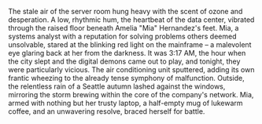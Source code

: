 The stale air of the server room hung heavy with the scent of ozone and desperation.  A low, rhythmic hum, the heartbeat of the data center, vibrated through the raised floor beneath Amelia "Mia" Hernandez's feet.  Mia, a systems analyst with a reputation for solving problems others deemed unsolvable, stared at the blinking red light on the mainframe – a malevolent eye glaring back at her from the darkness.  It was 3:17 AM, the hour when the city slept and the digital demons came out to play, and tonight, they were particularly vicious.  The air conditioning unit sputtered, adding its own frantic wheezing to the already tense symphony of malfunction.  Outside, the relentless rain of a Seattle autumn lashed against the windows, mirroring the storm brewing within the core of the company's network.  Mia, armed with nothing but her trusty laptop, a half-empty mug of lukewarm coffee, and an unwavering resolve, braced herself for battle.
